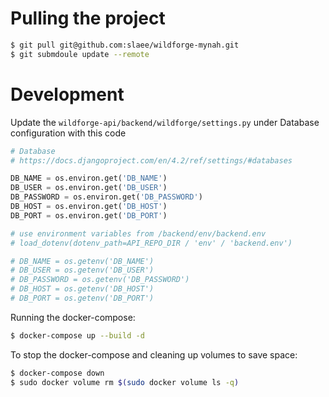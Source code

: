 # Pulling the project 
```bash
$ git pull git@github.com:slaee/wildforge-mynah.git
$ git submdoule update --remote
```

# Development 
Update the `wildforge-api/backend/wildforge/settings.py` under Database configuration with this code 
```python
# Database
# https://docs.djangoproject.com/en/4.2/ref/settings/#databases

DB_NAME = os.environ.get('DB_NAME')
DB_USER = os.environ.get('DB_USER')
DB_PASSWORD = os.environ.get('DB_PASSWORD')
DB_HOST = os.environ.get('DB_HOST')
DB_PORT = os.environ.get('DB_PORT')

# use environment variables from /backend/env/backend.env
# load_dotenv(dotenv_path=API_REPO_DIR / 'env' / 'backend.env')

# DB_NAME = os.getenv('DB_NAME')
# DB_USER = os.getenv('DB_USER')
# DB_PASSWORD = os.getenv('DB_PASSWORD')
# DB_HOST = os.getenv('DB_HOST')
# DB_PORT = os.getenv('DB_PORT')
```

Running the docker-compose:
```bash
$ docker-compose up --build -d
```

To stop the docker-compose and cleaning up volumes to save space:
```bash
$ docker-compose down
$ sudo docker volume rm $(sudo docker volume ls -q)
```
